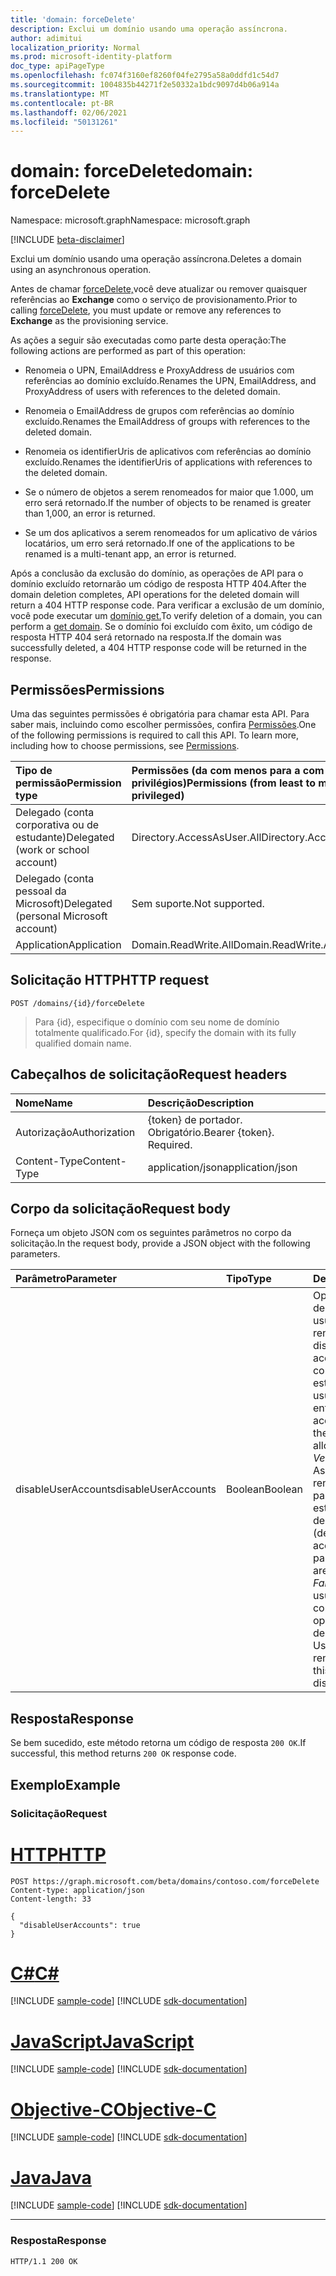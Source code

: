 ```yaml
---
title: 'domain: forceDelete'
description: Exclui um domínio usando uma operação assíncrona.
author: adimitui
localization_priority: Normal
ms.prod: microsoft-identity-platform
doc_type: apiPageType
ms.openlocfilehash: fc074f3160ef8260f04fe2795a58a0ddfd1c54d7
ms.sourcegitcommit: 1004835b44271f2e50332a1bdc9097d4b06a914a
ms.translationtype: MT
ms.contentlocale: pt-BR
ms.lasthandoff: 02/06/2021
ms.locfileid: "50131261"
---
```

# <a name="domain-forcedelete"></a><span data-ttu-id="2218a-103">domain: forceDelete</span><span class="sxs-lookup"><span data-stu-id="2218a-103">domain: forceDelete</span></span>

<span data-ttu-id="2218a-104">Namespace: microsoft.graph</span><span class="sxs-lookup"><span data-stu-id="2218a-104">Namespace: microsoft.graph</span></span>

[!INCLUDE [beta-disclaimer](../../includes/beta-disclaimer.md)]

<span data-ttu-id="2218a-105">Exclui um domínio usando uma operação assíncrona.</span><span class="sxs-lookup"><span data-stu-id="2218a-105">Deletes a domain using an asynchronous operation.</span></span>

<span data-ttu-id="2218a-106">Antes de chamar [forceDelete,](domain-forcedelete.md)você deve atualizar ou remover quaisquer referências ao **Exchange** como o serviço de provisionamento.</span><span class="sxs-lookup"><span data-stu-id="2218a-106">Prior to calling [forceDelete](domain-forcedelete.md), you must update or remove any references to **Exchange** as the provisioning service.</span></span>

<span data-ttu-id="2218a-107">As ações a seguir são executadas como parte desta operação:</span><span class="sxs-lookup"><span data-stu-id="2218a-107">The following actions are performed as part of this operation:</span></span>

* <span data-ttu-id="2218a-108">Renomeia o UPN, EmailAddress e ProxyAddress de usuários com referências ao domínio excluído.</span><span class="sxs-lookup"><span data-stu-id="2218a-108">Renames the UPN, EmailAddress, and ProxyAddress of users with references to the deleted domain.</span></span>

* <span data-ttu-id="2218a-109">Renomeia o EmailAddress de grupos com referências ao domínio excluído.</span><span class="sxs-lookup"><span data-stu-id="2218a-109">Renames the EmailAddress of groups with references to the deleted domain.</span></span>

* <span data-ttu-id="2218a-110">Renomeia os identifierUris de aplicativos com referências ao domínio excluído.</span><span class="sxs-lookup"><span data-stu-id="2218a-110">Renames the identifierUris of applications with references to the deleted domain.</span></span>

* <span data-ttu-id="2218a-111">Se o número de objetos a serem renomeados for maior que 1.000, um erro será retornado.</span><span class="sxs-lookup"><span data-stu-id="2218a-111">If the number of objects to be renamed is greater than 1,000, an error is returned.</span></span>

* <span data-ttu-id="2218a-112">Se um dos aplicativos a serem renomeados for um aplicativo de vários locatários, um erro será retornado.</span><span class="sxs-lookup"><span data-stu-id="2218a-112">If one of the applications to be renamed is a multi-tenant app, an error is returned.</span></span>

<span data-ttu-id="2218a-113">Após a conclusão da exclusão do domínio, as operações de API para o domínio excluído retornarão um código de resposta HTTP 404.</span><span class="sxs-lookup"><span data-stu-id="2218a-113">After the domain deletion completes, API operations for the deleted domain will return a 404 HTTP response code.</span></span> <span data-ttu-id="2218a-114">Para verificar a exclusão de um domínio, você pode executar um [domínio get.](domain-get.md)</span><span class="sxs-lookup"><span data-stu-id="2218a-114">To verify deletion of a domain, you can perform a [get domain](domain-get.md).</span></span> <span data-ttu-id="2218a-115">Se o domínio foi excluído com êxito, um código de resposta HTTP 404 será retornado na resposta.</span><span class="sxs-lookup"><span data-stu-id="2218a-115">If the domain was successfully deleted, a 404 HTTP response code will be returned in the response.</span></span>

## <a name="permissions"></a><span data-ttu-id="2218a-116">Permissões</span><span class="sxs-lookup"><span data-stu-id="2218a-116">Permissions</span></span>

<span data-ttu-id="2218a-p102">Uma das seguintes permissões é obrigatória para chamar esta API. Para saber mais, incluindo como escolher permissões, confira [Permissões](/graph/permissions-reference).</span><span class="sxs-lookup"><span data-stu-id="2218a-p102">One of the following permissions is required to call this API. To learn more, including how to choose permissions, see [Permissions](/graph/permissions-reference).</span></span>


|<span data-ttu-id="2218a-119">Tipo de permissão</span><span class="sxs-lookup"><span data-stu-id="2218a-119">Permission type</span></span>      | <span data-ttu-id="2218a-120">Permissões (da com menos para a com mais privilégios)</span><span class="sxs-lookup"><span data-stu-id="2218a-120">Permissions (from least to most privileged)</span></span>              |
|:--------------------|:---------------------------------------------------------|
|<span data-ttu-id="2218a-121">Delegado (conta corporativa ou de estudante)</span><span class="sxs-lookup"><span data-stu-id="2218a-121">Delegated (work or school account)</span></span> | <span data-ttu-id="2218a-122">Directory.AccessAsUser.All</span><span class="sxs-lookup"><span data-stu-id="2218a-122">Directory.AccessAsUser.All</span></span>    |
|<span data-ttu-id="2218a-123">Delegado (conta pessoal da Microsoft)</span><span class="sxs-lookup"><span data-stu-id="2218a-123">Delegated (personal Microsoft account)</span></span> | <span data-ttu-id="2218a-124">Sem suporte.</span><span class="sxs-lookup"><span data-stu-id="2218a-124">Not supported.</span></span>    |
|<span data-ttu-id="2218a-125">Application</span><span class="sxs-lookup"><span data-stu-id="2218a-125">Application</span></span> | <span data-ttu-id="2218a-126">Domain.ReadWrite.All</span><span class="sxs-lookup"><span data-stu-id="2218a-126">Domain.ReadWrite.All</span></span> |

## <a name="http-request"></a><span data-ttu-id="2218a-127">Solicitação HTTP</span><span class="sxs-lookup"><span data-stu-id="2218a-127">HTTP request</span></span>

<!-- { "blockType": "ignored" } -->
```http
POST /domains/{id}/forceDelete
```

> <span data-ttu-id="2218a-128">Para {id}, especifique o domínio com seu nome de domínio totalmente qualificado.</span><span class="sxs-lookup"><span data-stu-id="2218a-128">For {id}, specify the domain with its fully qualified domain name.</span></span>

## <a name="request-headers"></a><span data-ttu-id="2218a-129">Cabeçalhos de solicitação</span><span class="sxs-lookup"><span data-stu-id="2218a-129">Request headers</span></span>

| <span data-ttu-id="2218a-130">Nome</span><span class="sxs-lookup"><span data-stu-id="2218a-130">Name</span></span>       | <span data-ttu-id="2218a-131">Descrição</span><span class="sxs-lookup"><span data-stu-id="2218a-131">Description</span></span>|
|:---------------|:----------|
| <span data-ttu-id="2218a-132">Autorização</span><span class="sxs-lookup"><span data-stu-id="2218a-132">Authorization</span></span>  | <span data-ttu-id="2218a-p103">{token} de portador. Obrigatório.</span><span class="sxs-lookup"><span data-stu-id="2218a-p103">Bearer {token}. Required.</span></span>|
| <span data-ttu-id="2218a-135">Content-Type</span><span class="sxs-lookup"><span data-stu-id="2218a-135">Content-Type</span></span>  | <span data-ttu-id="2218a-136">application/json</span><span class="sxs-lookup"><span data-stu-id="2218a-136">application/json</span></span> |

## <a name="request-body"></a><span data-ttu-id="2218a-137">Corpo da solicitação</span><span class="sxs-lookup"><span data-stu-id="2218a-137">Request body</span></span>

<span data-ttu-id="2218a-138">Forneça um objeto JSON com os seguintes parâmetros no corpo da solicitação.</span><span class="sxs-lookup"><span data-stu-id="2218a-138">In the request body, provide a JSON object with the following parameters.</span></span>

| <span data-ttu-id="2218a-139">Parâmetro</span><span class="sxs-lookup"><span data-stu-id="2218a-139">Parameter</span></span>    | <span data-ttu-id="2218a-140">Tipo</span><span class="sxs-lookup"><span data-stu-id="2218a-140">Type</span></span>   |<span data-ttu-id="2218a-141">Descrição</span><span class="sxs-lookup"><span data-stu-id="2218a-141">Description</span></span>|
|:---------------|:--------|:----------|
|<span data-ttu-id="2218a-142">disableUserAccounts</span><span class="sxs-lookup"><span data-stu-id="2218a-142">disableUserAccounts</span></span>|<span data-ttu-id="2218a-143">Boolean</span><span class="sxs-lookup"><span data-stu-id="2218a-143">Boolean</span></span>| <span data-ttu-id="2218a-144">Opção para desabilitar contas de usuário renomeadas.</span><span class="sxs-lookup"><span data-stu-id="2218a-144">Option to disable renamed user accounts.</span></span> <span data-ttu-id="2218a-145">Se uma conta de usuário estiver desabilitada, o usuário não poderá entrar.</span><span class="sxs-lookup"><span data-stu-id="2218a-145">If a user account is disabled, the user will not be allowed to sign in.</span></span><br><span data-ttu-id="2218a-146">*Verdadeiro* (padrão) - As contas de usuário renomeadas como parte dessa operação estão desabilitadas.</span><span class="sxs-lookup"><span data-stu-id="2218a-146">*True* (default) - User accounts renamed as part of this operation are disabled.</span></span><br><span data-ttu-id="2218a-147">*False* - As contas de usuário renomeadas como parte dessa operação não são desabilitadas.</span><span class="sxs-lookup"><span data-stu-id="2218a-147">*False* - User accounts renamed as part of this operation are not disabled.</span></span> |

## <a name="response"></a><span data-ttu-id="2218a-148">Resposta</span><span class="sxs-lookup"><span data-stu-id="2218a-148">Response</span></span>

<span data-ttu-id="2218a-149">Se bem sucedido, este método retorna um código de resposta `200 OK`.</span><span class="sxs-lookup"><span data-stu-id="2218a-149">If successful, this method returns `200 OK` response code.</span></span> 

## <a name="example"></a><span data-ttu-id="2218a-150">Exemplo</span><span class="sxs-lookup"><span data-stu-id="2218a-150">Example</span></span>
### <a name="request"></a><span data-ttu-id="2218a-151">Solicitação</span><span class="sxs-lookup"><span data-stu-id="2218a-151">Request</span></span>

# <a name="http"></a>[<span data-ttu-id="2218a-152">HTTP</span><span class="sxs-lookup"><span data-stu-id="2218a-152">HTTP</span></span>](#tab/http)
<!-- {
  "blockType": "request",
  "name": "domain_forcedelete"
}-->
```http
POST https://graph.microsoft.com/beta/domains/contoso.com/forceDelete
Content-type: application/json
Content-length: 33

{
  "disableUserAccounts": true
}
```
# <a name="c"></a>[<span data-ttu-id="2218a-153">C#</span><span class="sxs-lookup"><span data-stu-id="2218a-153">C#</span></span>](#tab/csharp)
[!INCLUDE [sample-code](../includes/snippets/csharp/domain-forcedelete-csharp-snippets.md)]
[!INCLUDE [sdk-documentation](../includes/snippets/snippets-sdk-documentation-link.md)]

# <a name="javascript"></a>[<span data-ttu-id="2218a-154">JavaScript</span><span class="sxs-lookup"><span data-stu-id="2218a-154">JavaScript</span></span>](#tab/javascript)
[!INCLUDE [sample-code](../includes/snippets/javascript/domain-forcedelete-javascript-snippets.md)]
[!INCLUDE [sdk-documentation](../includes/snippets/snippets-sdk-documentation-link.md)]

# <a name="objective-c"></a>[<span data-ttu-id="2218a-155">Objective-C</span><span class="sxs-lookup"><span data-stu-id="2218a-155">Objective-C</span></span>](#tab/objc)
[!INCLUDE [sample-code](../includes/snippets/objc/domain-forcedelete-objc-snippets.md)]
[!INCLUDE [sdk-documentation](../includes/snippets/snippets-sdk-documentation-link.md)]

# <a name="java"></a>[<span data-ttu-id="2218a-156">Java</span><span class="sxs-lookup"><span data-stu-id="2218a-156">Java</span></span>](#tab/java)
[!INCLUDE [sample-code](../includes/snippets/java/domain-forcedelete-java-snippets.md)]
[!INCLUDE [sdk-documentation](../includes/snippets/snippets-sdk-documentation-link.md)]

---


### <a name="response"></a><span data-ttu-id="2218a-157">Resposta</span><span class="sxs-lookup"><span data-stu-id="2218a-157">Response</span></span>

<!-- {
  "blockType": "response",
  "truncated": true,
  "@odata.type": "microsoft.graph.None"
} -->

```http
HTTP/1.1 200 OK
```
<!-- uuid: 8fcb5dbc-d5aa-4681-8e31-b001d5168d79
2015-10-25 14:57:30 UTC -->
<!--
{
  "type": "#page.annotation",
  "description": "domain: forcedelete",
  "keywords": "",
  "section": "documentation",
  "tocPath": "",
  "suppressions": [
  ]
}
-->


